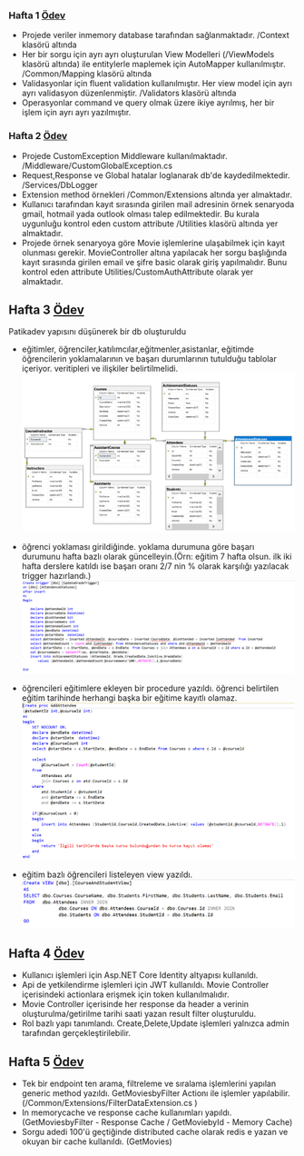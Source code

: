 ### Hafta 1 [Ödev](https://github.com/Patika-dev-Unlu-Co-Net-Bootcamp/MesutEnsarErenogluAssignments/tree/main/UnluCo.Bootcamp.Hafta1.Odev.WebApi)
- Projede veriler inmemory database tarafından sağlanmaktadır. /Context klasörü altında
- Her bir sorgu için ayrı ayrı oluşturulan View Modelleri (/ViewModels klasörü altında) ile entitylerle maplemek için AutoMapper kullanılmıştır. /Common/Mapping klasörü altında
- Validasyonlar için fluent validation kullanılmıştır. Her view model için ayrı ayrı validasyon düzenlenmiştir. /Validators klasörü altında
- Operasyonlar command ve query olmak üzere ikiye ayrılmış, her bir işlem için ayrı ayrı yazılmıştır. 

### Hafta 2 [Ödev](https://github.com/Patika-dev-Unlu-Co-Net-Bootcamp/MesutEnsarErenogluAssignments/tree/main/UnluCo.Bootcamp.Hafta2.Odev)
- Projede CustomException Middleware kullanılmaktadır. /Middleware/CustomGlobalException.cs
- Request,Response ve Global hatalar loglanarak db'de kaydedilmektedir. /Services/DbLogger
- Extension method örnekleri /Common/Extensions altında yer almaktadır.
- Kullanıcı tarafından kayıt sırasında girilen mail adresinin örnek senaryoda gmail, hotmail yada outlook olması talep edilmektedir. Bu kurala uygunluğu kontrol eden custom attribute /Utilities klasörü altında yer almaktadır.
- Projede örnek senaryoya göre Movie işlemlerine ulaşabilmek için kayıt olunması gerekir. MovieController altına yapılacak her sorgu başlığında kayıt sırasında girilen email ve şifre basic olarak giriş yapılmalıdır. Bunu kontrol eden attribute Utilities/CustomAuthAttribute olarak yer almaktadır. 
## Hafta 3 [Ödev](https://github.com/Patika-dev-Unlu-Co-Net-Bootcamp/MesutEnsarErenogluAssignments/tree/main/UnluCo.Bootcamp.Hafta3.Odev)

Patikadev yapısını düşünerek bir db oluşturuldu
- eğitimler, öğrenciler,katılımcılar,eğitmenler,asistanlar, eğitimde öğrencilerin yoklamalarının ve başarı durumlarının tutulduğu tablolar içeriyor.
veritipleri ve ilişkiler belirtilmelidi.
![Diagram](https://github.com/Patika-dev-Unlu-Co-Net-Bootcamp/MesutEnsarErenogluAssignments/blob/main/UnluCo.Bootcamp.Hafta3.Odev/Diagram.PNG)

- öğrenci yoklaması girildiğinde. yoklama durumuna göre başarı durumunu hafta bazlı olarak güncelleyin.(Örn: eğitim 7 hafta olsun. ilk iki hafta derslere katıldı ise başarı oranı 2/7 nin % olarak karşılığı yazılacak trigger hazırlandı.)
![Trigger](https://github.com/Patika-dev-Unlu-Co-Net-Bootcamp/MesutEnsarErenogluAssignments/blob/main/UnluCo.Bootcamp.Hafta3.Odev/Trigger.PNG)

- öğrencileri eğitimlere ekleyen bir procedure yazıldı. öğrenci belirtilen eğitim tarihinde herhangi başka bir eğitime kayıtlı olamaz.
![Stored Procedure](https://github.com/Patika-dev-Unlu-Co-Net-Bootcamp/MesutEnsarErenogluAssignments/blob/main/UnluCo.Bootcamp.Hafta3.Odev/StoredProc.PNG)

- eğitim bazlı öğrencileri listeleyen view yazıldı.
![View](https://github.com/Patika-dev-Unlu-Co-Net-Bootcamp/MesutEnsarErenogluAssignments/blob/main/UnluCo.Bootcamp.Hafta3.Odev/View.PNG)

## Hafta 4 [Ödev](https://github.com/Patika-dev-Unlu-Co-Net-Bootcamp/MesutEnsarErenogluAssignments/tree/main/UnluCo.Bootcamp.Hafta4.Odev)

- Kullanıcı işlemleri için Asp.NET Core Identity altyapısı kullanıldı.
- Api de yetkilendirme işlemleri için JWT kullanıldı. Movie Controller içerisindeki actionlara erişmek için token kullanılmalıdır. 
- Movie Controller içerisinde her response da header a verinin oluşturulma/getirilme tarihi saati yazan result filter oluşturuldu.
- Rol bazlı yapı tanımlandı. Create,Delete,Update işlemleri yalnızca admin tarafından gerçekleştirilebilir.    

## Hafta 5 [Ödev](https://github.com/Patika-dev-Unlu-Co-Net-Bootcamp/MesutEnsarErenogluAssignments/tree/main/UnluCo.Bootcamp.Hafta5.Odev)

- Tek bir endpoint ten arama, filtreleme ve sıralama işlemlerini yapılan generic method yazıldı.
GetMoviesbyFilter Actionı ile işlemler yapılabilir. (/Common/Extensions/FilterDataExtension.cs )
- In memorycache ve response cache kullanımları yapıldı. (GetMoviesbyFilter - Response Cache / GetMoviebyId - Memory Cache)
- Sorgu adedi 100'ü geçtiğinde distributed cache olarak redis e yazan ve okuyan bir cache kullanıldı. (GetMovies)